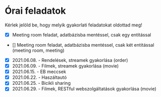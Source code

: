 # Órai feladatok

Kérlek jelöld be, hogy melyik gyakorlati feladatokat oldottad meg!

* [X] Meeting room feladat, adatbázisba mentéssel, csak egy entitással
* [] Meeting room feladat, adatbázisba mentéssel, csak két entitással (meeting room, meeting)
* [X] 2021.06.08. - Rendelések, streamek gyakorlása (order)
* [X] 2021.06.09. - Filmek, streamek gyakorlása (movie)
* [X] 2021.06.15. - EB meccsek
* [X] 2021.06.22. - Haszáltautó
* [X] 2021.06.25. - Bicikli sharing
* [X] 2021.06.29. - Filmek, RESTful webszolgáltatások gyakorlása (movie)
